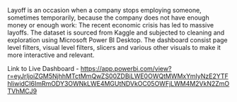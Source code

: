 Layoff is an occasion when a company stops employing someone, sometimes temporarily, because the company does not have enough money or enough work: The recent economic crisis has led to massive layoffs. The dataset is sourced from Kaggle and subjected to cleaning and exploration using Microsoft Power BI Desktop. The dashboard consist page level filters, visual level filters, slicers and various other visuals to make it more interactive and relevant.

Link to Live Dashboard - https://app.powerbi.com/view?r=eyJrIjoiZGM5NjhhMTctMmQwZS00ZDBiLWE0OWQtMWMxYmIyNzE2YTFhIiwidCI6ImRmODY3OWNkLWE4MGUtNDVkOC05OWFjLWM4M2VkN2ZmOTVhMCJ9
